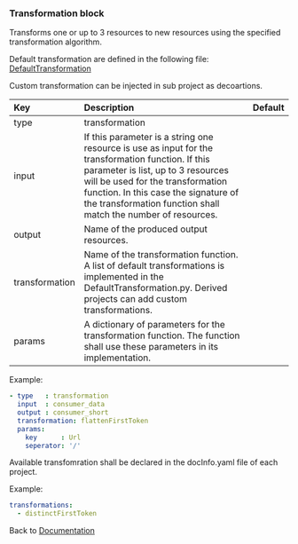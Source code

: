 ### <a name="manual"></a> Transformation block

Transforms one or up to 3 resources to new resources using the specified transformation algorithm.

Default transformation are defined in the following file:
[DefaultTransformation](../../../noWord/common/DefaultTransformation.py)

Custom transformation can be injected in sub project as decoartions.


| Key       |      Description      | Default |
|:----------|:--------------------- |:-------------- |
| type      | transformation                |        |
| input     | If this parameter is a string one resource is use as input for the transformation function. If this parameter is  list, up to 3 resources will be used for the transformation function. In this case the signature of the transformation function shall match the number of resources.   |        |
| output    |  Name of the produced output resources.     |        |
| transformation    |  Name of the transformation function. A list of default transformations is implemented in the DefaultTransformation.py. Derived projects can add custom transformations.   |
| params    |  A dictionary of parameters for the transformation function. The function shall use these parameters in its implementation.       |  |

Example:
```YAML
- type   : transformation
  input  : consumer_data
  output : consumer_short
  transformation: flattenFirstToken
  params:
    key      : Url
    seperator: '/'

```

Available transfomration shall be declared in the docInfo.yaml file of
each project.

Example:
```YAML
transformations:
  - distinctFirstToken

```
  
Back to [Documentation](../../../README.md#block_data)
